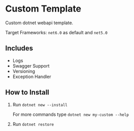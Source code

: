 # Custom Template
Custom dotnet webapi template.

<p>Target Frameworks: <code>net6.0</code> as default and <code>net5.0</code>

<h2>Includes</h2>
<ul>
    <li>Logs</li>
    <li>Swagger Support</li>
    <li>Versioning</li>
    <li>Exception Handler</li>
</ul>

<h2>How to Install</h2>
<ol>
    <li>Run <code>dotnet new --install <path></code></li>
    <p>For more commands type <code>dotnet new my-custom --help</code><p>
    <li>Run <code>dotnet restore</code></li>
</ol>
